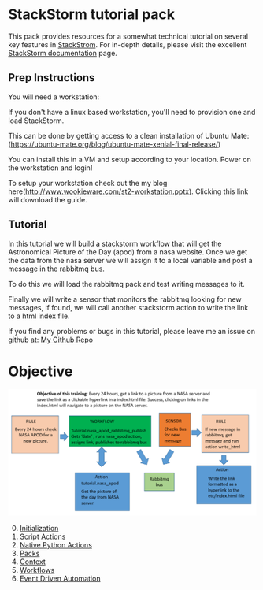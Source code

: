 # StackStorm tutorial pack

This pack provides resources for a somewhat technical tutorial on several key features
in [StackStrom](https://stackstorm.com/). For in-depth details, please visit
the excellent [StackStorm documentation](https://docs.stackstorm.com/) page.

## Prep Instructions

You will need a workstation:

If you don't have a linux based workstation, you'll need to provision one and load StackStorm.

This can be done by getting access to a clean installation of Ubuntu Mate: (https://ubuntu-mate.org/blog/ubuntu-mate-xenial-final-release/)

You can install this in a VM and setup according to your location. Power on the workstation and login!

To setup your workstation check out the my blog  here(http://www.wookieware.com/st2-workstation.pptx).
Clicking this link will download the guide.

## Tutorial

In this tutorial we will build a stackstorm workflow that will get the Astronomical Picture of the Day (apod)
from a nasa website. Once we get the data from the nasa server we will assign it to a local variable and
post a message in the rabbitmq bus.

To do this we will load the rabbitmq pack and test writing messages to it.

Finally we will write a sensor that monitors the rabbitmq looking for new messages, if found, we will
call another stackstorm action to write the link to a html index file.

If you find any problems or bugs in this tutorial, please leave me an issue on github at:
[My Github Repo](https://github.com/xod442/stackstorm-tutorial)

# Objective
![Objective - what success looks like](/img/objective.png)

0. [Initialization](doc/00_init.md)
1. [Script Actions](doc/01_actions_script.md)
2. [Native Python Actions](doc/02_actions_native.md)
3. [Packs](doc/03_packs.md)
4. [Context](doc/04_context.md)
5. [Workflows](doc/05_workflows.md)
6. [Event Driven Automation](doc/06_event_driven.md)

